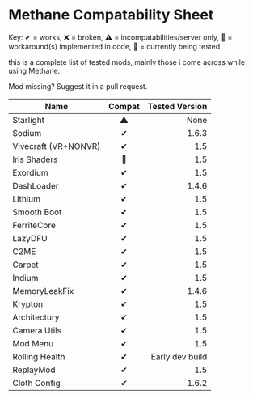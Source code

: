 # Methane Compatability Sheet

Key: ✔ = works, ❌ = broken, ⚠ = incompatabilities/server only, 🔧 = workaround(s) implemented in code, 🚧 = currently
being tested

this is a complete list of tested mods, mainly those i come across while using Methane.

Mod missing? Suggest it in a pull request.

| Name | Compat | Tested Version |
|------|:------:|--------:|
|Starlight|⚠|None|
|Sodium|✔|1.6.3|
|Vivecraft (VR+NONVR)|✔|1.5|
|Iris Shaders|🔧|1.5|
|Exordium|✔|1.5|
|DashLoader|✔|1.4.6|
|Lithium|✔|1.5|
|Smooth Boot|✔|1.5|
|FerriteCore|✔|1.5|
|LazyDFU|✔|1.5|
|C2ME|✔|1.5|
|Carpet|✔|1.5|
|Indium|✔|1.5|
|MemoryLeakFix|✔|1.4.6|
|Krypton|✔|1.5|
|Architectury|✔|1.5|
|Camera Utils|✔|1.5|
|Mod Menu|✔|1.5|
|Rolling Health|✔|Early dev build|
|ReplayMod|✔|1.5|
|Cloth Config|✔|1.6.2|
